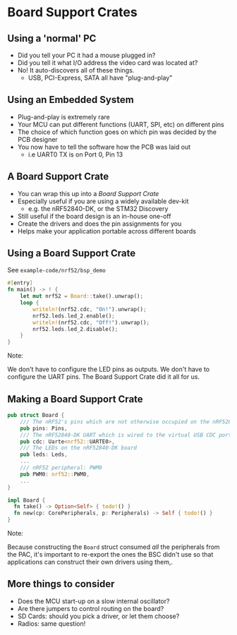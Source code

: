 # Board Support Crates

## Using a 'normal' PC

* Did you tell your PC it had a mouse plugged in?
* Did you tell it what I/O address the video card was located at?
* No! It auto-discovers all of these things.
  * USB, PCI-Express, SATA all have "plug-and-play"

## Using an Embedded System

* Plug-and-play is extremely rare
* Your MCU can put different functions (UART, SPI, etc) on different pins
* The choice of which function goes on which pin was decided by the PCB designer
* You now have to tell the software how the PCB was laid out
  * i.e UART0 TX is on Port 0, Pin 13

## A Board Support Crate

* You can wrap this up into a *Board Support Crate*
* Especially useful if you are using a widely available dev-kit
  * e.g. the nRF52840-DK, or the STM32 Discovery
* Still useful if the board design is an in-house one-off
* Create the drivers and does the pin assignments for you
* Helps make your application portable across different boards

## Using a Board Support Crate

See `example-code/nrf52/bsp_demo`

```rust ignore []
#[entry]
fn main() -> ! {
    let mut nrf52 = Board::take().unwrap();
    loop {
        writeln!(nrf52.cdc, "On!").unwrap();
        nrf52.leds.led_2.enable();
        writeln!(nrf52.cdc, "Off!").unwrap();
        nrf52.leds.led_2.disable();
    }
}
```

Note:

We don't have to configure the LED pins as outputs. We don't have to configure
the UART pins. The Board Support Crate did it all for us.

## Making a Board Support Crate

```rust ignore []
pub struct Board {
    /// The nRF52's pins which are not otherwise occupied on the nRF52840-DK
    pub pins: Pins,
    /// The nRF52840-DK UART which is wired to the virtual USB CDC port
    pub cdc: Uarte<nrf52::UARTE0>,
    /// The LEDs on the nRF52840-DK board
    pub leds: Leds,
    ...
    /// nRF52 peripheral: PWM0
    pub PWM0: nrf52::PWM0,
    ...
}

impl Board {
  fn take() -> Option<Self> { todo!() }
  fn new(cp: CorePeripherals, p: Peripherals) -> Self { todo!() }
}
```

Note:

Because constructing the `Board` struct consumed *all* the peripherals from the
PAC, it's important to re-export the ones the BSC didn't use so that
applications can construct their own drivers using them,.

## More things to consider

* Does the MCU start-up on a slow internal oscillator?
* Are there jumpers to control routing on the board?
* SD Cards: should you pick a driver, or let them choose?
* Radios: same question!
